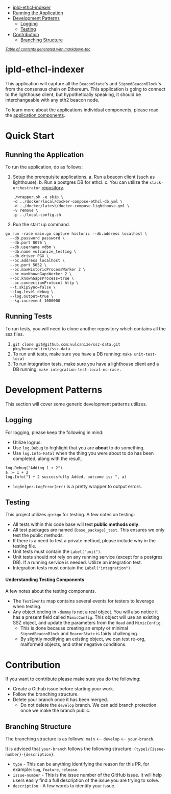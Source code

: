 - [ipld-ethcl-indexer](#ipld-ethcl-indexer)
- [Running the Application](#running-the-application)
- [Development Patterns](#development-patterns)
  - [Logging](#logging)
  - [Testing](#testing)
- [Contribution](#contribution)
  - [Branching Structure](#branching-structure)

<small><i><a href='http://ecotrust-canada.github.io/markdown-toc/'>Table of contents generated with markdown-toc</a></i></small>

# ipld-ethcl-indexer

This application will capture all the `BeaconState`'s and `SignedBeaconBlock`'s from the consensus chain on Ethereum. This application is going to connect to the lighthouse client, but hypothetically speaking, it should be interchangeable with any eth2 beacon node.

To learn more about the applications individual components, please read the [application components](/application_component.md).

# Quick Start

## Running the Application

To run the application, do as follows:

1. Setup the prerequisite applications.
   a. Run a beacon client (such as lighthouse).
   b. Run a postgres DB for ethcl.
   c. You can utilize the `stack-orchestrator` [repository](https://github.com/vulcanize/stack-orchestrato).

   ```
   ./wrapper.sh -e skip \
   -d ../docker/local/docker-compose-ethcl-db.yml \
   -d ../docker/latest/docker-compose-lighthouse.yml \
   -v remove \
   -p ../local-config.sh

   ```

2. Run the start up command.

```
go run -race main.go capture historic --db.address localhost \
  --db.password password \
  --db.port 8076 \
  --db.username vdbm \
  --db.name vulcanize_testing \
  --db.driver PGX \
  --bc.address localhost \
  --bc.port 5052 \
  --bc.maxHistoricProcessWorker 2 \
  --bc.maxKnownGapsWorker 2 \
  --bc.knownGapsProcess=true \
  --bc.connectionProtocol http \
  --t.skipSync=false \
  --log.level debug \
  --log.output=true \
  --kg.increment 1000000
```

## Running Tests

To run tests, you will need to clone another repository which contains all the ssz files.

1. `git clone git@github.com:vulcanize/ssz-data.git pkg/beaconclient/ssz-data`
2. To run unit tests, make sure you have a DB running: `make unit-test-local`
3. To run integration tests, make sure you have a lighthouse client and a DB running: `make integration-test-local-no-race` .

# Development Patterns

This section will cover some generic development patterns utilizes.

## Logging

For logging, please keep the following in mind:

- Utilize logrus.
- Use `log.Debug` to highlight that you are **about** to do something.
- Use `log.Info-Fatal` when the thing you were about to do has been completed, along with the result.

```
log.Debug("Adding 1 + 2")
a := 1 + 2
log.Info("1 + 2 successfully Added, outcome is: ", a)
```

- `loghelper.LogError(err)` is a pretty wrapper to output errors.

## Testing

This project utilizes `ginkgo` for testing. A few notes on testing:

- All tests within this code base will test **public methods only**.
- All test packages are named `{base_package}_test`. This ensures we only test the public methods.
- If there is a need to test a private method, please include why in the testing file.
- Unit tests must contain the `Label("unit")`.
- Unit tests should not rely on any running service (except for a postgres DB). If a running service is needed. Utilize an integration test.
- Integration tests must contain the `Label("integration")`.

#### Understanding Testing Components

A few notes about the testing components.

- The `TestEvents` map contains several events for testers to leverage when testing.
- Any object ending in `-dummy` is not a real object. You will also notice it has a present field called `MimicConfig`. This object will use an existing SSZ object, and update the parameters from the `Head` and `MimicConfig`.
  - This is done because creating an empty or minimal `SignedBeaconBlock` and `BeaconState` is fairly challenging.
  - By slightly modifying an existing object, we can test re-org, malformed objects, and other negative conditions.

# Contribution

If you want to contribute please make sure you do the following:

- Create a Github issue before starting your work.
- Follow the branching structure.
- Delete your branch once it has been merged.
  - Do not delete the `develop` branch. We can add branch protection once we make the branch public.

## Branching Structure

The branching structure is as follows: `main` <-- `develop` <-- `your-branch`.

It is adviced that `your-branch` follows the following structure: `{type}/{issue-number}-{description}`.

- `type` - This can be anything identifying the reason for this PR, for example: `bug`, `feature`, `release`.
- `issue-number` - This is the issue number of the GitHub issue. It will help users easily find a full description of the issue you are trying to solve.
- `description` - A few words to identify your issue.
